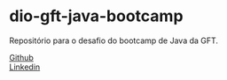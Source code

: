 # dio-gft-java-bootcamp
Repositório para o desafio do bootcamp de Java da GFT.

[Github](https://github.com/yjco)  
[Linkedin](https://www.linkedin.com/in/yuri-o-186382216/)
